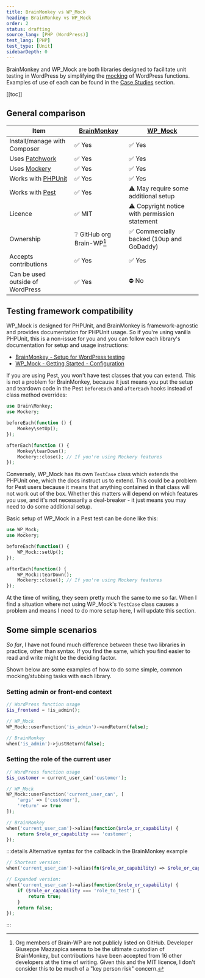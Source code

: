 ```yaml
---
title: BrainMonkey vs WP_Mock
heading: BrainMonkey vs WP_Mock
order: 2
status: drafting
source_lang: [PHP (WordPress)]
test_lang: [PHP]
test_type: [Unit]
sidebarDepth: 0
---
```


BrainMonkey and WP_Mock are both libraries designed to facilitate unit testing in WordPress by simplifying the [mocking](../concepts/mocking.md) of WordPress functions. Examples of use of each can be found in the [Case Studies](../case-studies/overview.md) section.

[[toc]]

## General comparison

| Item                                                      | [BrainMonkey](https://github.com/Brain-WP/BrainMonkey) | [WP_Mock](https://github.com/10up/wp_mock)                |
|-----------------------------------------------------------|--------------------------------------------------------|-----------------------------------------------------------|
| Install/manage with Composer                              | :white_check_mark: Yes                                 | :white_check_mark: Yes                                    |
| Uses [Patchwork](https://github.com/antecedent/patchwork) | :white_check_mark: Yes                                 | :white_check_mark: Yes                                    |
| Uses [Mockery](http://docs.mockery.io/en/stable/)         | :white_check_mark: Yes                                 | :white_check_mark: Yes                                    |
| Works with [PHPUnit](https://phpunit.de/)                 | :white_check_mark: Yes                                 | :white_check_mark: Yes                                    |
| Works with [Pest](https://pestphp.com/)                   | :white_check_mark: Yes                                 | :warning: May require some additional setup               |
| Licence                                                   | :white_check_mark: MIT                                 | :warning: Copyright notice with permission statement      |
| Ownership                                                 | :grey_question: GitHub org Brain-WP[^1]                | :white_check_mark: Commercially backed (10up and GoDaddy) |
| Accepts contributions                                     | :white_check_mark: Yes                                 | :white_check_mark: Yes                                    |
| Can be used outside of WordPress                          | :white_check_mark: Yes                                 | :no_entry: No                                             |

[^1]: Org members of Brain-WP are not publicly listed on GitHub. Developer Giuseppe Mazzapica seems to be the ultimate custodian of BrainMonkey, but contributions have been accepted from 16 other developers at the time of writing. Given this and the MIT licence, I don't consider this to be much of a "key person risk" concern.

## Testing framework compatibility

WP_Mock is designed for PHPUnit, and BrainMonkey is framework-agnostic and provides documentation for PHPUnit usage. So if you're using vanilla PHPUnit, this is a non-issue for you and you can follow each library's documentation for setup and usage instructions:
- [BrainMonkey - Setup for WordPress testing](https://giuseppe-mazzapica.gitbook.io/brain-monkey/wordpress-specific-tools/wordpress-setup)
- [WP_Mock - Getting Started - Configuration](https://wp-mock.gitbook.io/documentation/getting-started/configuration)

If you are using Pest, you won't have test classes that you can extend. This is not a problem for BrainMonkey, because it just means you put the setup and teardown code in the Pest `beforeEach` and `afterEach` hooks instead of class method overrides: 

```php
use Brain\Monkey;
use Mockery;

beforeEach(function () {
    Monkey\setUp();
});

afterEach(function () {
    Monkey\tearDown();
    Mockery::close(); // If you're using Mockery features
});
```

Conversely, WP_Mock has its own `TestCase` class which extends the PHPUnit one, which the docs instruct us to extend. This could be a problem for Pest users because it means that anything contained in that class will not work out of the box. Whether this matters will depend on which features you use, and it's not necessarily a deal-breaker - it just means you may need to do some additional setup. 

Basic setup of WP_Mock in a Pest test can be done like this:

```php
use WP_Mock;
use Mockery;

beforeEach(function() {
    WP_Mock::setUp();
});

afterEach(function() {
    WP_Mock::tearDown();
    Mockery::close(); // If you're using Mockery features
});
```

At the time of writing, they seem pretty much the same to me so far. When I find a situation where not using WP_Mock's `TestCase` class causes a problem and means I need to do more setup here, I will update this section.

## Some simple scenarios

_So far_, I have not found much difference between these two libraries in practice, other than syntax. If you find the same, which you find easier to read and write might be the deciding factor.

Shown below are some examples of how to do some simple, common mocking/stubbing tasks with each library.

### Setting admin or front-end context

```php
// WordPress function usage
$is_frontend = !is_admin();
```

```php
// WP_Mock
WP_Mock::userFunction('is_admin')->andReturn(false);
```

```php
// BrainMonkey
when('is_admin')->justReturn(false);
```

### Setting the role of the current user

```php
// WordPress function usage
$is_customer = current_user_can('customer');
```

```php
// WP_Mock
WP_Mock::userFunction('current_user_can', [
    'args' => ['customer'],
    'return' => true
]);
```

```php
// BrainMonkey
when('current_user_can')->alias(function($role_or_capability) {
    return $role_or_capability === 'customer';
});
```

:::details Alternative syntax for the callback in the BrainMonkey example
```php
// Shortest version:
when('current_user_can')->alias(fn($role_or_capability) => $role_or_capability === 'role_to_test');

// Expanded version:
when('current_user_can')->alias(function($role_or_capability) {
    if ($role_or_capability === 'role_to_test') {
        return true;
    }
    return false;
});
```
:::